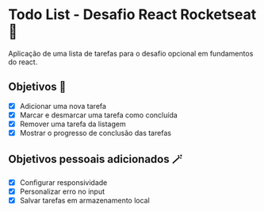 # Todo List - Desafio React Rocketseat 🚀

Aplicação de uma lista de tarefas para o desafio opcional em fundamentos do react.

## Objetivos 🔨

- [x] Adicionar uma nova tarefa
- [x] Marcar e desmarcar uma tarefa como concluída
- [x] Remover uma tarefa da listagem
- [x] Mostrar o progresso de conclusão das tarefas

## Objetivos pessoais adicionados 🪄

- [x] Configurar responsividade
- [x] Personalizar erro no input
- [x] Salvar tarefas em armazenamento local
